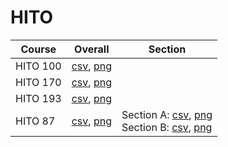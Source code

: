 # HITO

| Course | Overall | Section |
| ------ | ------- | ------- |
| HITO 100 | [csv](https://github.com/UCSD-Historical-Enrollment-Data/2025Spring/blob/main/overall/HITO%20100.csv), [png](https://raw.githubusercontent.com/UCSD-Historical-Enrollment-Data/2025Spring/main/plot_overall/HITO%20100.png) |  |
| HITO 170 | [csv](https://github.com/UCSD-Historical-Enrollment-Data/2025Spring/blob/main/overall/HITO%20170.csv), [png](https://raw.githubusercontent.com/UCSD-Historical-Enrollment-Data/2025Spring/main/plot_overall/HITO%20170.png) |  |
| HITO 193 | [csv](https://github.com/UCSD-Historical-Enrollment-Data/2025Spring/blob/main/overall/HITO%20193.csv), [png](https://raw.githubusercontent.com/UCSD-Historical-Enrollment-Data/2025Spring/main/plot_overall/HITO%20193.png) |  |
| HITO 87 | [csv](https://github.com/UCSD-Historical-Enrollment-Data/2025Spring/blob/main/overall/HITO%2087.csv), [png](https://raw.githubusercontent.com/UCSD-Historical-Enrollment-Data/2025Spring/main/plot_overall/HITO%2087.png) | Section A: [csv](https://github.com/UCSD-Historical-Enrollment-Data/2025Spring/blob/main/section/HITO%2087_A.csv), [png](https://raw.githubusercontent.com/UCSD-Historical-Enrollment-Data/2025Spring/main/plot_section/HITO%2087_A.png)<br>Section B: [csv](https://github.com/UCSD-Historical-Enrollment-Data/2025Spring/blob/main/section/HITO%2087_B.csv), [png](https://raw.githubusercontent.com/UCSD-Historical-Enrollment-Data/2025Spring/main/plot_section/HITO%2087_B.png) |
